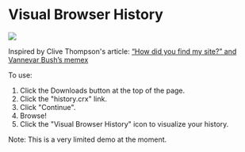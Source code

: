 Visual Browser History
======================

<a href="http://i.imgur.com/1jdka.png"><img src="http://i.imgur.com/1jdkal.jpg"></a>

Inspired by Clive Thompson's article: [“How did you find my site?” and Vannevar Bush’s memex](http://www.collisiondetection.net/mt/archives/2011/09/how_did_you_fin.php)

To use:

1. Click the Downloads button at the top of the page.
2. Click the "history.crx" link.
3. Click "Continue".
4. Browse!
5. Click the "Visual Browser History" icon to visualize your history.

Note: This is a very limited demo at the moment.
